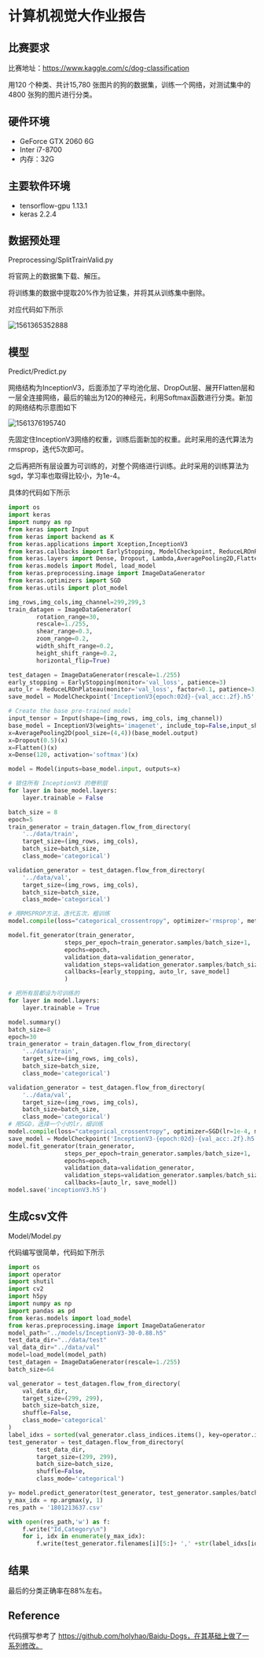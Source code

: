 # 计算机视觉大作业报告

## 比赛要求

比赛地址：https://www.kaggle.com/c/dog-classification

 用120 个种类、共计15,780 张图片的狗的数据集，训练一个网络，对测试集中的 4800 张狗的图片进行分类。

## 硬件环境

- GeForce GTX 2060 6G
- Inter i7-8700
- 内存：32G

## 主要软件环境

* tensorflow-gpu 1.13.1
* keras 2.2.4

## 数据预处理

Preprocessing/SplitTrainValid.py

将官网上的数据集下载、解压。

将训练集的数据中提取20%作为验证集，并将其从训练集中删除。

对应代码如下所示

![1561365352888](C:\Users\Jacob\AppData\Roaming\Typora\typora-user-images\1561365352888.png)

## 模型

Predict/Predict.py

网络结构为InceptionV3，后面添加了平均池化层、DropOut层、展开Flatten层和一层全连接网络，最后的输出为120的神经元，利用Softmax函数进行分类。新加的网络结构示意图如下

![1561376195740](C:\Users\Jacob\AppData\Roaming\Typora\typora-user-images\1561376195740.png)

先固定住InceptionV3网络的权重，训练后面新加的权重。此时采用的迭代算法为rmsprop，迭代5次即可。

之后再把所有层设置为可训练的，对整个网络进行训练。此时采用的训练算法为sgd，学习率也取得比较小，为1e-4。

具体的代码如下所示

```python
import os
import keras
import numpy as np
from keras import Input
from keras import backend as K
from keras.applications import Xception,InceptionV3
from keras.callbacks import EarlyStopping, ModelCheckpoint, ReduceLROnPlateau
from keras.layers import Dense, Dropout, Lambda,AveragePooling2D,Flatten
from keras.models import Model, load_model
from keras.preprocessing.image import ImageDataGenerator
from keras.optimizers import SGD
from keras.utils import plot_model

img_rows,img_cols,img_channel=299,299,3
train_datagen = ImageDataGenerator(
        rotation_range=30, 
        rescale=1./255,
        shear_range=0.3,
        zoom_range=0.2,
        width_shift_range=0.2,
        height_shift_range=0.2, 
        horizontal_flip=True)

test_datagen = ImageDataGenerator(rescale=1./255)
early_stopping = EarlyStopping(monitor='val_loss', patience=3)
auto_lr = ReduceLROnPlateau(monitor='val_loss', factor=0.1, patience=3, verbose=0, mode='auto', epsilon=0.001, cooldown=0, min_lr=0)
save_model = ModelCheckpoint('InceptionV3{epoch:02d}-{val_acc:.2f}.h5', period=2)

# Create the base pre-trained model
input_tensor = Input(shape=(img_rows, img_cols, img_channel))
base_model = InceptionV3(weights='imagenet', include_top=False,input_shape=(img_rows, img_cols, img_channel))
x=AveragePooling2D(pool_size=(4,4))(base_model.output)
x=Dropout(0.5)(x)
x=Flatten()(x)
x=Dense(120, activation='softmax')(x)

model = Model(inputs=base_model.input, outputs=x)

# 锁住所有 InceptionV3 的卷积层
for layer in base_model.layers:
    layer.trainable = False

batch_size = 8
epoch=5
train_generator = train_datagen.flow_from_directory(
    '../data/train',
    target_size=(img_rows, img_cols),
    batch_size=batch_size,
    class_mode='categorical')

validation_generator = test_datagen.flow_from_directory(
    '../data/val',
    target_size=(img_rows, img_cols),
    batch_size=batch_size,
    class_mode='categorical')

# 用RMSPROP方法，迭代五次，粗训练
model.compile(loss="categorical_crossentropy", optimizer='rmsprop', metrics=['accuracy'])

model.fit_generator(train_generator,
                steps_per_epoch=train_generator.samples/batch_size+1,
                epochs=epoch,
                validation_data=validation_generator,
                validation_steps=validation_generator.samples/batch_size+1,
                callbacks=[early_stopping, auto_lr, save_model]
                )

# 把所有层都设为可训练的			
for layer in model.layers:
    layer.trainable = True

model.summary()          
batch_size=8
epoch=30
train_generator = train_datagen.flow_from_directory(
	'../data/train',
	target_size=(img_rows, img_cols),
	batch_size=batch_size,
	class_mode='categorical')

validation_generator = test_datagen.flow_from_directory(
	'../data/val',
	target_size=(img_rows, img_cols),
	batch_size=batch_size,
	class_mode='categorical')
# 用SGD，选择一个小的lr，细训练
model.compile(loss="categorical_crossentropy", optimizer=SGD(lr=1e-4, momentum=0.9), metrics=['accuracy'])
save_model = ModelCheckpoint('InceptionV3-{epoch:02d}-{val_acc:.2f}.h5', monitor='val_acc')
model.fit_generator(train_generator,
                steps_per_epoch=train_generator.samples/batch_size+1,
                epochs=epoch,
                validation_data=validation_generator,
                validation_steps=validation_generator.samples/batch_size+1,
                callbacks=[auto_lr, save_model])
model.save('inceptionV3.h5')
```

## 生成csv文件

Model/Model.py

代码编写很简单，代码如下所示

```Python
import os
import operator
import shutil
import cv2
import h5py
import numpy as np
import pandas as pd
from keras.models import load_model 
from keras.preprocessing.image import ImageDataGenerator
model_path="../models/InceptionV3-30-0.88.h5"
test_data_dir="../data/test"
val_data_dir="../data/val"
model=load_model(model_path)
test_datagen = ImageDataGenerator(rescale=1./255)
batch_size=64

val_generator = test_datagen.flow_from_directory(
    val_data_dir,
    target_size=(299, 299),
    batch_size=batch_size,
    shuffle=False,
    class_mode='categorical'
)
label_idxs = sorted(val_generator.class_indices.items(), key=operator.itemgetter(1))
test_generator = test_datagen.flow_from_directory(
        test_data_dir,
        target_size=(299, 299),
        batch_size=batch_size,
        shuffle=False,
        class_mode='categorical')

y= model.predict_generator(test_generator, test_generator.samples/batch_size)
y_max_idx = np.argmax(y, 1)
res_path = '1801213637.csv'

with open(res_path,'w') as f:
    f.write("Id,Category\n")
    for i, idx in enumerate(y_max_idx):
        f.write(test_generator.filenames[i][5:]+ ',' +str(label_idxs[idx][0]) + '\n')
```

## 结果

最后的分类正确率在88%左右。

## Reference

代码撰写参考了 https://github.com/holyhao/Baidu-Dogs，在其基础上做了一系列修改。 
